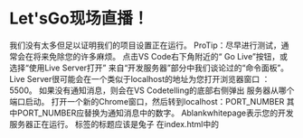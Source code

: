 # Let'sGo现场直播！

我们没有太多但足以证明我们的项目设置正在运行。
ProTip：尽早进行测试，通常会在将来免除您的许多麻烦。
点击VS Code右下角附近的“ Go Live”按钮，或选择“使用Live Server打开”
来自“开发服务器”部分中我们谈论过的“命令面板”。
Live Server很可能会在一个类似于localhost的地址为您打开浏览器窗口
：5500。
如果没有通知消息，则会在VS Codetelling的底部右侧弹出
服务器从哪个端口启动。 打开一个新的Chrome窗口，然后转到localhost：PORT_NUMBER
其中PORT_NUMBER应替换为通知消息中的数字。
Ablankwhitepage表示您的开发服务器正在运行。 标签的标题应该是兔子
在index.html中的<title>和</ title>标记之间跳转或其他内容。
右键单击空白页面，然后选择“检查”以启动Chrome Developer工具。 你应该
看到你好，世界！ 控制台中的消息。